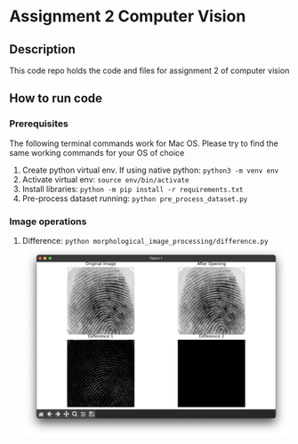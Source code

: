 # Assignment 2 Computer Vision

## Description

This code repo holds the code and files for assignment 2 of computer vision

## How to run code

### Prerequisites

The following terminal commands work for Mac OS. Please try to find the same working commands for your OS of choice

1. Create python virtual env. If using native python: `python3 -m venv env`
2. Activate virtual env: `source env/bin/activate`
3. Install libraries: `python -m pip install -r requirements.txt`
4. Pre-process dataset running: `python pre_process_dataset.py`

### Image operations

1. Difference: `python morphological_image_processing/difference.py`
![alt text](morphological_image_processing/difference.png)
